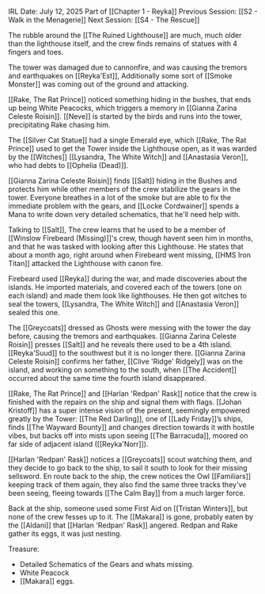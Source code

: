 IRL Date: July 12, 2025
Part of [[Chapter 1 - Reyka]]
Previous Session: [[S2 - Walk in the Menagerie]] Next Session: [[S4 - The Rescue]]

The rubble around the [[The Ruined Lighthouse]] are much, much older than the lighthouse itself, and the crew finds remains of statues with 4 fingers and toes.

The tower was damaged due to cannonfire, and was causing the tremors and earthquakes on [[Reyka'Est]],  Additionally some sort of [[Smoke Monster]] was coming out of the ground and attacking.

[[Rake, The Rat Prince]] noticed something hiding in the bushes, that ends up being White Peacocks, which triggers a memory in [[Gianna Zarina Celeste Roisin]].  [[Neve]] is started by the birds and runs into the tower, precipitating Rake chasing him.

The [[Silver Cat Statue]] had a single Emerald eye, which [[Rake, The Rat Prince]] used to get the Tower inside the Lighthouse open, as it was warded by the [[Witches]] [[Lysandra, The White Witch]] and [[Anastasia Veron]], who had debts to [[Ophelia (Dead)]].

[[Gianna Zarina Celeste Roisin]] finds [[Salt]] hiding in the Bushes and protects him while other members of the crew stabilize the gears in the tower.  Everyone breathes in a lot of the smoke but are able to fix the immediate problem with the gears, and [[Locke Cordwainer]] spends a Mana to write down very detailed schematics, that he'll need help with.

Talking to [[Salt]], The crew learns that he used to be a member of [[Winslow Firebeard (Missing)]]'s crew, though havent seen him in months, and that he was tasked with looking after this Lighthouse.  He states that about a month ago, right around when Firebeard went missing, [[HMS Iron Titan]] attacked the Lighthouse with canon fire.

Firebeard used [[Reyka]] during the war, and made discoveries about the islands.  He imported materials, and covered each of the towers (one on each island) and made them look like lighthouses.  He then got witches to seal the towers, [[Lysandra, The White Witch]] and [[Anastasia Veron]] sealed this one.

The [[Greycoats]] dressed as Ghosts were messing with the tower the day before, causing the tremors and earthquakes.  [[Gianna Zarina Celeste Roisin]] presses [[Salt]] and he reveals there used to be a 4th island. [[Reyka'Suud]] to the southwest but it is no longer there.  [[Gianna Zarina Celeste Roisin]] confirms her father, [[Clive 'Ridge' Ridgely]] was on the island, and working on something to the south, when [[The Accident]] occurred about the same time the fourth island disappeared.

[[Rake, The Rat Prince]] and [[Harlan 'Redpan' Rask]] notice that the crew is finished with the repairs on the ship and signal them with flags.  [[Johan Kristoff]] has a super intense vision of the present, seemingly empowered greatly by the Tower:  [[The Red Darling]], one of [[Lady Friday]]’s ships, finds [[The Wayward Bounty]] and changes direction towards it with hostile vibes, but backs off into mists upon seeing [[The Barracuda]], moored on far side of adjacent island ([[Reyka'Norr]]).

[[Harlan 'Redpan' Rask]] notices a [[Greycoats]] scout watching them, and they decide to go back to the ship, to sail it south to look for their missing sellsword.  En route back to the ship, the crew notices the Owl [[Familiars]] keeping track of them again, they also find the same three tracks they've been seeing, fleeing towards [[The Calm Bay]] from a much larger force.

Back at the ship, someone used some First Aid on [[Tristan Winters]], but none of the crew fesses up to it.  The [[Makara]] is gone, probably eaten by the [[Aldani]] that [[Harlan 'Redpan' Rask]] angered.  Redpan and Rake gather its eggs, it was just nesting.

Treasure:
- Detailed Schematics of the Gears and whats missing.
- White Peacock
- [[Makara]] eggs.
